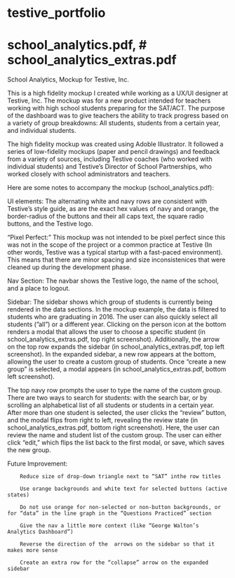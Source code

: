 # testive_portfolio

# school_analytics.pdf, # school_analytics_extras.pdf

School Analytics, Mockup for Testive, Inc.

This is a high fidelity mockup I created while working as a UX/UI designer at Testive, Inc. The mockup was for a new product intended for teachers working with high school students preparing for the SAT/ACT. The purpose of the dashboard was to give teachers the ability to track progress based on a variety of group breakdowns: All students, students from a certain year, and individual students. 

The high fidelity mockup was created using Adoble Illustrator. It followed a series of low-fidelity mockups (paper and pencil drawings) and feedback from a variety of sources, including Testive coaches (who worked with individual students) and Testive’s Director of School Partnerships, who worked closely with school administrators and teachers. 

Here are some notes to accompany the mockup (school_analytics.pdf):

UI elements: The alternating white and navy rows are consistent with Testive’s style guide, as are the exact hex values of navy and orange, the border-radius of the buttons and their all caps text, the square radio buttons, and the Testive logo. 

“Pixel Perfect:” This mockup was not intended to be pixel perfect since this was not in the scope of the project or a common practice at Testive (In other words, Testive was a typical startup with a fast-paced environment). This means that there are minor spacing and size inconsistenices that were cleaned up during the development phase.
 
Nav Section: The navbar shows the Testive logo, the name of the school, and a place to logout. 
 
Sidebar: The sidebar shows which group of students is currently being rendered in the data sections. In the mockup example, the data is filtered to students who are graduating in 2016. The user can also quickly select all students (”all”) or a different year. Clicking on the person icon at the bottom renders a modal that allows the user to choose a specific student (in school_analytics_extras.pdf, top right screenshot). Additionally, the arrow on the top row expands the sidebar (in school_analytics_extras.pdf, top left screenshot). In the expanded sidebar, a new row appears at the bottom, allowing the user to create a custom group of students. Once “create a new group” is selected, a modal appears (in school_analytics_extras.pdf, bottom left screenshot).

The top navy row prompts the user to type the name of the custom group. There are two ways to search for students: with the search bar, or by scrolling an alphabetical list of all students or students in a certain year. After more than one student is selected, the user clicks the “review” button, and the modal flips from right to left, revealing the review state (in school_analytics_extras.pdf, bottom right screenshot). Here, the user can review the name and student list of the custom group. The user can either click “edit,” which flips the list back to the first modal, or save, which saves the new group.

Future Improvement: 

        Reduce size of drop-down triangle next to “SAT” inthe row titles
        
        Use orange backgrounds and white text for selected buttons (active states)
        
        Do not use orange for non-selected or non-button backgrounds, or for “data” in the line graph in the “Questions Practiced” section
        
        Give the nav a little more context (like “George Walton’s Analytics Dashboard”)
        
        Reverse the direction of the  arrows on the sidebar so that it makes more sense

        Create an extra row for the “collapse” arrow on the expanded sidebar
